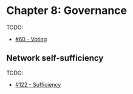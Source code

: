# Chapter 8: Governance

TODO:

- [#60 - Voting](https://github.com/basisproject/tracker/issues/60)

## Network self-sufficiency

TODO:

- [#122 - Sufficiency](https://github.com/basisproject/tracker/issues/122)
